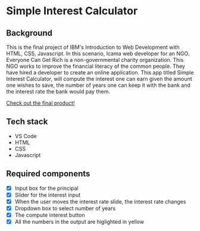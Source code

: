 # Simple Interest Calculator

## Background
This is the final project of IBM's Introduction to Web Development with HTML, CSS, Javascript. In this scenario, Icama web developer for an NGO. Everyone Can Get Rich is a non-governmental charity organization. This NGO works to improve the financial literacy of the common people. They have hired a developer to create an online application. This app titled Simple Interest Calculator, will compute the interest one can earn given the amount one wishes to save, the number of years one can keep it with the bank and the interest rate the bank would pay them. 

[Check out the final product!](https://mellieho9.github.io/vftvk-Simple-Interest-Calculator/)

## Tech stack
- VS Code
- HTML
- CSS
- Javascript

## Required components
- [x] Input box for the principal
- [x] Slider for the interest input
- [x] When the user moves the interest rate slide, the interest rate changes
- [x] Dropdown box to select number of years
- [x] The compute interest button
- [x] All the numbers in the output are higlighted in yellow
